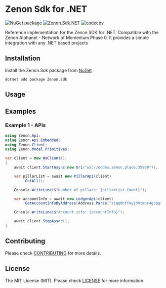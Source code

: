 # Zenon Sdk for .NET

[![NuGet package](https://img.shields.io/nuget/v/Zenon.Sdk.svg)](https://nuget.org/packages/Zenon.Sdk) [![Zenon.Sdk.NET](https://github.com/KingGorrin/znn_sdk_csharp/actions/workflows/publish.yml/badge.svg)](https://github.com/KingGorrin/znn_sdk_csharp/actions/workflows/publish.yml) [![codecov](https://codecov.io/gh/KingGorrin/znn_sdk_csharp/branch/main/graph/badge.svg?token=FWKGWMWO7U)](https://codecov.io/gh/KingGorrin/znn_sdk_csharp)

Reference implementation for the Zenon SDK for .NET. Compatible with the Zenon Alphanet - Network of Momentum Phase 0. 
It provides a simple integration with any .NET based projects

## Installation

Install the Zenon.Sdk package from [NuGet](https://www.nuget.org/packages/Zenon.Sdk)

```
dotnet add package Zenon.Sdk
```

## Usage

## Examples

### Example 1 - APIs

```csharp
using Zenon.Api;
using Zenon.Api.Embedded;
using Zenon.Client;
using Zenon.Model.Primitives;

var client = new WsClient();
{
    await client.StartAsync(new Uri("ws://nodes.zenon.place:35998"));

    var pillarList = await new PillarApi(client)
        .GetAll();

    Console.WriteLine($"Number of pillars: {pillarList.Count}");

    var accountInfo = await new LedgerApi(client)
        .GetAccountInfoByAddress(Address.Parse("z1qq0hffeyj0htmnr4gc6grd8zmqfvwzgrydt402"));

    Console.WriteLine($"Account info: {accountInfo}");

    await client.StopAsync();
}
```

## Contributing

Please check [CONTRIBUTING](./CONTRIBUTING.md) for more details.

## License

The MIT License (MIT). Please check [LICENSE](./LICENSE) for more information.